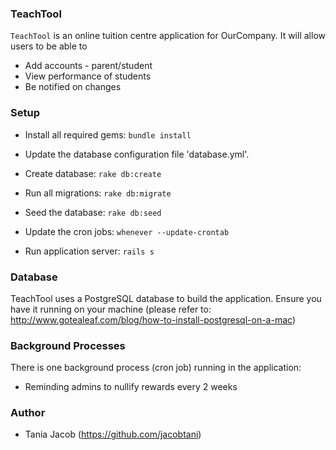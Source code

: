 ### TeachTool
`TeachTool` is an online tuition centre application for OurCompany. It will allow users to be able to
* Add accounts - parent/student
* View performance of students
* Be notified on changes

### Setup 

* Install all required gems: ```bundle install```

* Update the database configuration file 'database.yml'.

* Create database: ```rake db:create```

* Run all migrations: ```rake db:migrate```

* Seed the database: ```rake db:seed```

* Update the cron jobs: ```whenever --update-crontab```

* Run application server: ```rails s```

### Database

TeachTool uses a PostgreSQL database to build the application. Ensure you have it running on your machine (please refer to: http://www.gotealeaf.com/blog/how-to-install-postgresql-on-a-mac)

### Background Processes

There is one background process (cron job) running in the application:  
* Reminding admins to nullify rewards every 2 weeks

### Author

* Tania Jacob (https://github.com/jacobtani)